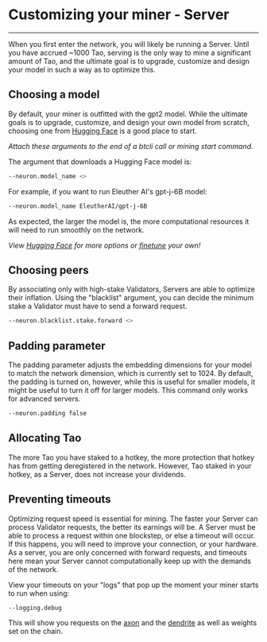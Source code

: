 # Customizing your miner - Server
---
When you first enter the network, you will likely be running a Server. Until you have accrued ~1000 Tao, serving is the only way to mine a significant amount of Tao, and the ultimate goal is to upgrade, customize and design your model in such a way as to optimize this. 



## Choosing a model 


By default, your miner is outfitted with the gpt2 model. While the ultimate goals is to upgrade, customize, and design your own model from scratch, choosing one from [Hugging Face](https://huggingface.co/models) is a good place to start.

*Attach these arguments to the end of a btcli call or mining start command.*

The argument that downloads a Hugging Face model is:


```bash
--neuron.model_name <>
```


For example, if you want to run Eleuther AI's gpt-j-6B model: 


```bash
--neuron.model_name EleutherAI/gpt-j-6B
```


As expected, the larger the model is, the more computational resources it will need to run smoothly on the network. 

*View [Hugging Face](https://huggingface.co/models) for more options or [finetune](https://github.com/opentensor/clm_model_tuning) your own!*



## Choosing peers 


By associating only with high-stake Validators, Servers are able to optimize their inflation. Using the "blacklist" argument, you can decide the minimum stake a Validator must have to send a forward request. 


```bash
--neuron.blacklist.stake.forward <>
```



## Padding parameter


The padding parameter adjusts the embedding dimensions for your model to match the network dimension, which is currently set to 1024. By default, the padding is turned on, however, while this is useful for smaller models, it might be useful to turn it off for larger models. This command only works for advanced servers.


```bash
--neuron.padding false
```



## Allocating Tao


The more Tao you have staked to a hotkey, the more protection that hotkey has from getting deregistered in the network. However, Tao staked in your hotkey, as a Server, does not increase your dividends. 



## Preventing timeouts 


Optimizing request speed is essential for mining. The faster your Server can process Validator requests, the better its earnings will be. A Server must be able to process a request within one blockstep, or else a timeout will occur. If this happens, you will need to improve your connection, or your hardware. As a server, you are only concerned with forward requests, and timeouts here mean your Server cannot computationally keep up with the demands of the network. 


View your timeouts on your "logs" that pop up the moment your miner starts to run when using:


```bash
--logging.debug
```


This will show you requests on the [axon](src/../../nested/Glossary.md#axon) and the [dendrite](src/../../nested/Glossary.md#dendrite) as well as weights set on the chain.